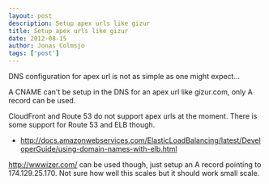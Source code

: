 ```yaml
---
layout: post
description: Setup apex urls like gizur
title: Setup apex urls like gizur
date: 2012-08-15
author: Jonas Colmsjo
tags: ['post']
---
```


DNS configuration for apex url is not as simple as one might expect...





A CNAME can't be setup in the DNS for an apex url like gizur.com, only A record can be used.

CloudFront and Route 53 do not support apex urls at the moment. There is some support for Route 53 and ELB though.
 * http://docs.amazonwebservices.com/ElasticLoadBalancing/latest/DeveloperGuide/using-domain-names-with-elb.html

http://wwwizer.com/ can be used though, just setup an A record pointing to 174.129.25.170. Not sure how well this scales but it should work small scale.
